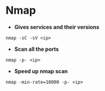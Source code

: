 # Nmap

- **Gives services and their versions**
```
nmap -sC -sV <ip>
```

- **Scan all the ports**
```
nmap -p- <ip>
```

- **Speed up nmap scan**
```
nmap -min-rate=10000 -p- <ip>
```